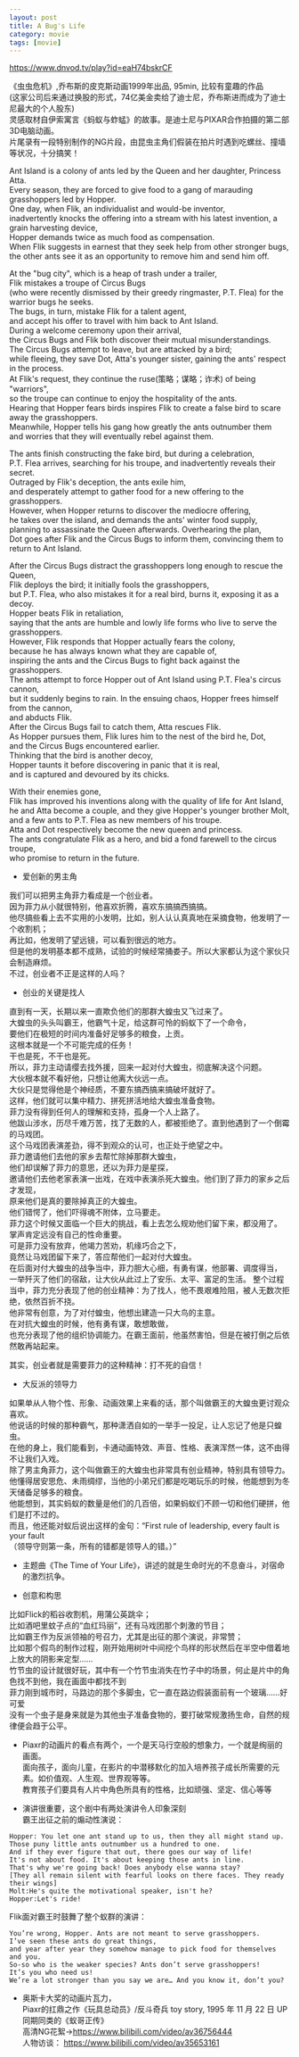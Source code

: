 ```yaml
---
layout: post
title: A Bug's Life
category: movie
tags: [movie]
---
```


https://www.dnvod.tv/play?id=eaH74bskrCF  

《虫虫危机》,乔布斯的皮克斯动画1999年出品, 95min, 比较有童趣的作品  
(这家公司后来通过换股的形式，74亿美金卖给了迪士尼，乔布斯进而成为了迪士尼最大的个人股东)  
灵感取材自伊索寓言《蚂蚁与蚱蜢》的故事。是迪士尼与PIXAR合作拍摄的第二部3D电脑动画。  
片尾录有一段特别制作的NG片段，由昆虫主角们假装在拍片时遇到吃螺丝、撞墙等状况，十分搞笑！  

Ant Island is a colony of ants led by the Queen and her daughter, Princess Atta.  
Every season, they are forced to give food to a gang of marauding grasshoppers led by Hopper.   
One day, when Flik, an individualist and would-be inventor,   
inadvertently knocks the offering into a stream with his latest invention, a grain harvesting device,   
Hopper demands twice as much food as compensation.   
When Flik suggests in earnest that they seek help from other stronger bugs,   
the other ants see it as an opportunity to remove him and send him off.  

At the "bug city", which is a heap of trash under a trailer,   
Flik mistakes a troupe of Circus Bugs   
(who were recently dismissed by their greedy ringmaster, P.T. Flea) for the warrior bugs he seeks.   
The bugs, in turn, mistake Flik for a talent agent,   
and accept his offer to travel with him back to Ant Island.   
During a welcome ceremony upon their arrival,   
the Circus Bugs and Flik both discover their mutual misunderstandings.   
The Circus Bugs attempt to leave, but are attacked by a bird;   
while fleeing, they save Dot, Atta's younger sister, gaining the ants' respect in the process.   
At Flik's request, they continue the ruse(策略；谋略；诈术) of being "warriors",   
so the troupe can continue to enjoy the hospitality of the ants.   
Hearing that Hopper fears birds inspires Flik to create a false bird to scare away the grasshoppers.   
Meanwhile, Hopper tells his gang how greatly the ants outnumber them   
and worries that they will eventually rebel against them.  

The ants finish constructing the fake bird, but during a celebration,   
P.T. Flea arrives, searching for his troupe, and inadvertently reveals their secret.   
Outraged by Flik's deception, the ants exile him,   
and desperately attempt to gather food for a new offering to the grasshoppers.   
However, when Hopper returns to discover the mediocre offering,   
he takes over the island, and demands the ants' winter food supply,   
planning to assassinate the Queen afterwards. Overhearing the plan,   
Dot goes after Flik and the Circus Bugs to inform them, convincing them to return to Ant Island.  

After the Circus Bugs distract the grasshoppers long enough to rescue the Queen,   
Flik deploys the bird; it initially fools the grasshoppers,   
but P.T. Flea, who also mistakes it for a real bird, burns it, exposing it as a decoy.  
Hopper beats Flik in retaliation,   
saying that the ants are humble and lowly life forms who live to serve the grasshoppers.   
However, Flik responds that Hopper actually fears the colony,   
because he has always known what they are capable of,   
inspiring the ants and the Circus Bugs to fight back against the grasshoppers.   
The ants attempt to force Hopper out of Ant Island using P.T. Flea's circus cannon,   
but it suddenly begins to rain. In the ensuing chaos, Hopper frees himself from the cannon,   
and abducts Flik.   
After the Circus Bugs fail to catch them, Atta rescues Flik.   
As Hopper pursues them, Flik lures him to the nest of the bird he, Dot,   
and the Circus Bugs encountered earlier.   
Thinking that the bird is another decoy,   
Hopper taunts it before discovering in panic that it is real,   
and is captured and devoured by its chicks.  

With their enemies gone,   
Flik has improved his inventions along with the quality of life for Ant Island,   
he and Atta become a couple, and they give Hopper's younger brother Molt,   
and a few ants to P.T. Flea as new members of his troupe.   
Atta and Dot respectively become the new queen and princess.   
The ants congratulate Flik as a hero, and bid a fond farewell to the circus troupe,   
who promise to return in the future.  

+ 爱创新的男主角  

我们可以把男主角菲力看成是一个创业者。  
因为菲力从小就很特别，他喜欢折腾，喜欢东搞搞西搞搞。  
他尽搞些看上去不实用的小发明，比如，别人认认真真地在采摘食物，他发明了一个收割机；  
再比如，他发明了望远镜，可以看到很远的地方。  
但是他的发明基本都不成熟，试验的时候经常捅娄子。所以大家都认为这个家伙只会制造麻烦。  
不过，创业者不正是这样的人吗？  

+ 创业的关键是找人  

直到有一天，长期以来一直欺负他们的那群大蝗虫又飞过来了。  
大蝗虫的头头叫霸王，他霸气十足，给这群可怜的蚂蚁下了一个命令，  
要他们在极短的时间内准备好足够多的粮食，上贡。  
这根本就是一个不可能完成的任务！  
干也是死，不干也是死。  
所以，菲力主动请缨去找外援，回来一起对付大蝗虫，彻底解决这个问题。  
大伙根本就不看好他，只想让他离大伙远一点。  
大伙只是觉得他是个神经质，不要东搞西搞来搞破坏就好了。  
这样，他们就可以集中精力、拼死拼活地给大蝗虫准备食物。  
菲力没有得到任何人的理解和支持，孤身一个人上路了。  
他跋山涉水，历尽千难万苦，找了无数的人，都被拒绝了。直到他遇到了一个倒霉的马戏团。  
这个马戏团表演差劲，得不到观众的认可，也正处于绝望之中。  
菲力邀请他们去他的家乡去帮忙除掉那群大蝗虫，  
他们却误解了菲力的意思，还以为菲力是星探，  
邀请他们去他老家表演一出戏，在戏中表演杀死大蝗虫。他们到了菲力的家乡之后才发现，  
原来他们是真的要除掉真正的大蝗虫。  
他们错愕了，他们吓得魂不附体，立马要走。  
菲力这个时候又面临一个巨大的挑战，看上去怎么规劝他们留下来，都没用了。  
掌声肯定远没有自己的性命重要。  
可是菲力没有放弃，他竭力苦劝，机缘巧合之下，  
竟然让马戏团留下来了，答应帮他们一起对付大蝗虫。  
在后面对付大蝗虫的战争当中，菲力胆大心细，有勇有谋，他部署、调度得当，  
一举歼灭了他们的宿敌，让大伙从此过上了安乐、太平、富足的生活。
整个过程当中，菲力充分表现了他的创业精神：为了找人，他不畏艰难险阻，被人无数次拒绝，依然百折不挠。  
他非常有创意，为了对付蝗虫，他想出建造一只大鸟的主意。  
在对抗大蝗虫的时候，他有勇有谋，敢想敢做，  
也充分表现了他的组织协调能力。在霸王面前，他虽然害怕，但是在被打倒之后依然敢再站起来。  

其实，创业者就是需要菲力的这种精神：打不死的自信！  

+ 大反派的领导力  

如果单从人物个性、形象、动画效果上来看的话，那个叫做霸王的大蝗虫更讨观众喜欢。  
他说话的时候的那种霸气，那种潇洒自如的一举手一投足，让人忘记了他是只蝗虫。  
在他的身上，我们能看到，卡通动画特效、声音、性格、表演浑然一体，这不由得不让我们入戏。  
除了男主角菲力，这个叫做霸王的大蝗虫也非常具有创业精神，特别具有领导力。  
他懂得居安思危、未雨绸缪，当他的小弟兄们都是吃喝玩乐的时候，他能想到为冬天储备足够多的粮食。  
他能想到，其实蚂蚁的数量是他们的几百倍，如果蚂蚁们不顾一切和他们硬拼，他们是打不过的。  
而且，他还能对蚁后说出这样的金句：“First rule of leadership, every fault is your fault  
（领导守则第一条，所有的错都是领导人的错。）”  

+ 主题曲《The Time of Your Life》，讲述的就是生命时光的不息奋斗，对宿命的激烈抗争。  

+ 创意和构思  

比如Flick的稻谷收割机，用蒲公英跳伞；  
比如酒吧里蚊子点的“血红玛丽”，还有马戏团那个刺激的节目；   
比如霸王作为反派领袖的号召力，尤其是出征的那个演说，非常赞；  
比如那个假鸟的制作过程，刚开始用树叶中间挖个鸟样的形状然后在半空中借着地上放大的阴影来定型……  
竹节虫的设计就很好玩，其中有一个竹节虫消失在竹子中的场景，何止是片中的角色找不到他，我在画面中都找不到  
菲力刚到城市时，马路边的那个多脚虫，它一直在路边假装面前有一个玻璃……好可爱  
没有一个虫子是身来就是为其他虫子准备食物的，要打破常规激扬生命，自然的规律便会趋于公平。  
 
+ Piaxr的动画片的看点有两个，一个是天马行空般的想象力，一个就是绚丽的画面。  
  面向孩子，面向儿童，在影片的中潜移默化的加入培养孩子成长所需要的元素。如价值观、人生观、世界观等等。  
  教育孩子们要具有人片中角色所具有的性格，比如顽强、坚定、信心等等  
  
+ 演讲很重要，这个剧中有两处演讲令人印象深刻  
  霸王出征之前的煽动性演说：
```
Hopper: You let one ant stand up to us, then they all might stand up.   
Those puny little ants outnumber us a hundred to one.   
And if they ever figure that out, there goes our way of life!   
It's not about food. It's about keeping those ants in line.   
That's why we're going back! Does anybody else wanna stay?
[They all remain silent with fearful looks on there faces. They ready their wings]
Molt:He's quite the motivational speaker, isn't he?
Hopper:Let's ride!
```
  Flik面对霸王时鼓舞了整个蚁群的演讲： 
```
You’re wrong, Hopper. Ants are not meant to serve grasshoppers.   
I’ve seen these ants do great things,   
and year after year they somehow manage to pick food for themselves and you.   
So-so who is the weaker species? Ants don’t serve grasshoppers!   
It’s you who need us!   
We’re a lot stronger than you say we are… And you know it, don’t you?  
```

+ 奥斯卡大奖的动画片瓦力，  
  Piaxr的扛鼎之作《玩具总动员》/反斗奇兵 toy story, 1995 年 11 月 22 日
  UP  
  同期同类的《蚁哥正传》  
  高清NG花絮→https://www.bilibili.com/video/av36756444   
  人物访谈： https://www.bilibili.com/video/av35653161  
